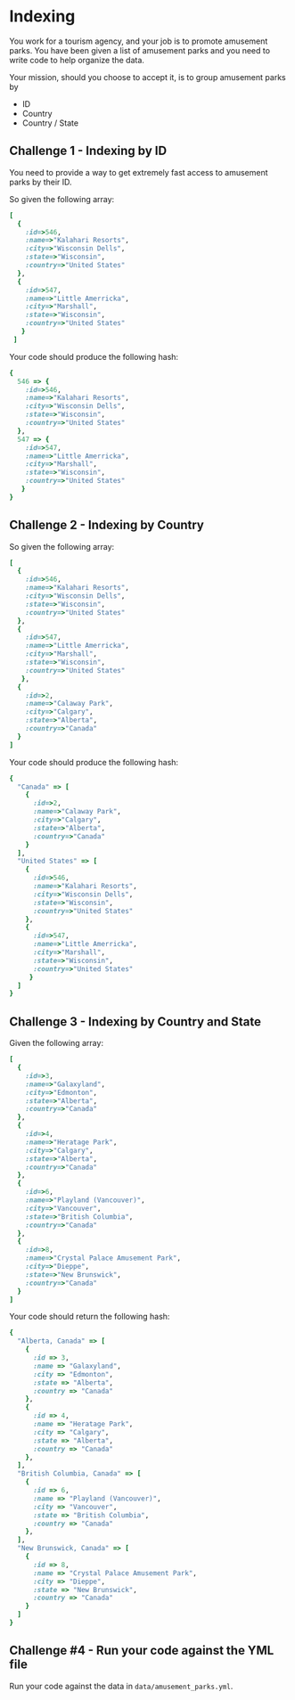 # Indexing

You work for a tourism agency, and your job is to promote amusement parks.  You have been given a list of amusement
parks and you need to write code to help organize the data.

Your mission, should you choose to accept it, is to group amusement parks by
* ID
* Country
* Country / State

## Challenge 1 - Indexing by ID

You need to provide a way to get extremely fast access to amusement parks by their ID.

So given the following array:

```ruby
[
  {
    :id=>546,
    :name=>"Kalahari Resorts",
    :city=>"Wisconsin Dells",
    :state=>"Wisconsin",
    :country=>"United States"
  },
  {
    :id=>547,
    :name=>"Little Amerricka",
    :city=>"Marshall",
    :state=>"Wisconsin",
    :country=>"United States"
   }
 ]
```

Your code should produce the following hash:

```ruby
{
  546 => {
    :id=>546,
    :name=>"Kalahari Resorts",
    :city=>"Wisconsin Dells",
    :state=>"Wisconsin",
    :country=>"United States"
  },
  547 => {
    :id=>547,
    :name=>"Little Amerricka",
    :city=>"Marshall",
    :state=>"Wisconsin",
    :country=>"United States"
   }
}
```
## Challenge 2 - Indexing by Country

So given the following array:

```ruby
[
  {
    :id=>546,
    :name=>"Kalahari Resorts",
    :city=>"Wisconsin Dells",
    :state=>"Wisconsin",
    :country=>"United States"
  },
  {
    :id=>547,
    :name=>"Little Amerricka",
    :city=>"Marshall",
    :state=>"Wisconsin",
    :country=>"United States"
   },
  {
    :id=>2,
    :name=>"Calaway Park",
    :city=>"Calgary",
    :state=>"Alberta",
    :country=>"Canada"
  }
]
```

Your code should produce the following hash:

```ruby
{
  "Canada" => [
    {
      :id=>2,
      :name=>"Calaway Park",
      :city=>"Calgary",
      :state=>"Alberta",
      :country=>"Canada"
    }
  ],
  "United States" => [
    {
      :id=>546,
      :name=>"Kalahari Resorts",
      :city=>"Wisconsin Dells",
      :state=>"Wisconsin",
      :country=>"United States"
    },
    {
      :id=>547,
      :name=>"Little Amerricka",
      :city=>"Marshall",
      :state=>"Wisconsin",
      :country=>"United States"
     }
  ]
}
```

## Challenge 3 - Indexing by Country and State

Given the following array:

```ruby
[
  {
    :id=>3,
    :name=>"Galaxyland",
    :city=>"Edmonton",
    :state=>"Alberta",
    :country=>"Canada"
  },
  {
    :id=>4,
    :name=>"Heratage Park",
    :city=>"Calgary",
    :state=>"Alberta",
    :country=>"Canada"
  },
  {
    :id=>6,
    :name=>"Playland (Vancouver)",
    :city=>"Vancouver",
    :state=>"British Columbia",
    :country=>"Canada"
  },
  {
    :id=>8,
    :name=>"Crystal Palace Amusement Park",
    :city=>"Dieppe",
    :state=>"New Brunswick",
    :country=>"Canada"
  }
]
```

Your code should return the following hash:

```ruby
{
  "Alberta, Canada" => [
    {
      :id => 3,
      :name => "Galaxyland",
      :city => "Edmonton",
      :state => "Alberta",
      :country => "Canada"
    },
    {
      :id => 4,
      :name => "Heratage Park",
      :city => "Calgary",
      :state => "Alberta",
      :country => "Canada"
    },
  ],
  "British Columbia, Canada" => [
    {
      :id => 6,
      :name => "Playland (Vancouver)",
      :city => "Vancouver",
      :state => "British Columbia",
      :country => "Canada"
    },
  ],
  "New Brunswick, Canada" => [
    {
      :id => 8,
      :name => "Crystal Palace Amusement Park",
      :city => "Dieppe",
      :state => "New Brunswick",
      :country => "Canada"
    }
  ]
}
```

## Challenge #4 - Run your code against the YML file

Run your code against the data in `data/amusement_parks.yml`.
